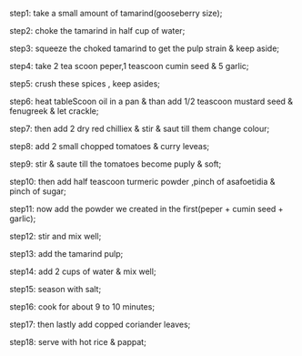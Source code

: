 step1: take a small amount of tamarind(gooseberry size);

step2: choke the tamarind in half cup of water;

step3: squeeze the choked tamarind to get the pulp strain & keep aside;

step4: take 2 tea scoon peper,1 teascoon cumin seed & 5 garlic;

step5: crush these spices , keep asides;

step6: heat tableScoon oil in a pan & than add 1/2 teascoon mustard seed & fenugreek & let crackle;

step7: then add 2 dry red chilliex & stir & saut till them change colour;

step8: add 2 small chopped tomatoes & curry leveas;

step9: stir & saute till the tomatoes become puply & soft;

step10: then add half teascoon turmeric powder ,pinch of asafoetidia & pinch of sugar;

step11: now add the powder we created in the first(peper + cumin seed + garlic);

step12: stir and mix well;

step13: add the tamarind pulp;

step14: add 2 cups of water & mix well;

step15: season with salt;

step16: cook for about 9 to 10 minutes;

step17: then lastly add copped coriander leaves;

step18: serve with hot rice & pappat;